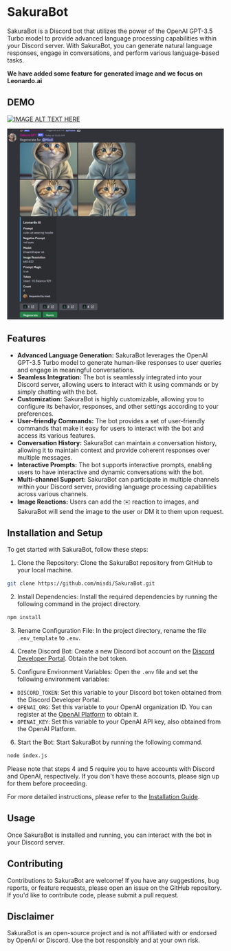 # SakuraBot

SakuraBot is a Discord bot that utilizes the power of the OpenAI GPT-3.5 Turbo model to provide advanced language processing capabilities within your Discord server. With SakuraBot, you can generate natural language responses, engage in conversations, and perform various language-based tasks.

**We have added some feature for generated image and we focus on Leonardo.ai**


## DEMO
[![IMAGE ALT TEXT HERE](https://img.youtube.com/vi/f2XVL9sho1g/0.jpg)](https://www.youtube.com/watch?v=f2XVL9sho1g)

![Screenshot](Image_generated.png)



## Features

- **Advanced Language Generation:** SakuraBot leverages the OpenAI GPT-3.5 Turbo model to generate human-like responses to user queries and engage in meaningful conversations.
- **Seamless Integration:** The bot is seamlessly integrated into your Discord server, allowing users to interact with it using commands or by simply chatting with the bot.
- **Customization:** SakuraBot is highly customizable, allowing you to configure its behavior, responses, and other settings according to your preferences.
- **User-friendly Commands:** The bot provides a set of user-friendly commands that make it easy for users to interact with the bot and access its various features.
- **Conversation History:** SakuraBot can maintain a conversation history, allowing it to maintain context and provide coherent responses over multiple messages.
- **Interactive Prompts:** The bot supports interactive prompts, enabling users to have interactive and dynamic conversations with the bot.
- **Multi-channel Support:** SakuraBot can participate in multiple channels within your Discord server, providing language processing capabilities across various channels.
- **Image Reactions:** Users can add the ✉️ reaction to images, and SakuraBot will send the image to the user or DM it to them upon request.


## Installation and Setup

To get started with SakuraBot, follow these steps:

1. Clone the Repository: Clone the SakuraBot repository from GitHub to your local machine.
```bash
git clone https://github.com/misdi/SakuraBot.git
```

2. Install Dependencies: Install the required dependencies by running the following command in the project directory.
```bash
npm install
```

3. Rename Configuration File: In the project directory, rename the file `.env_template` to `.env`.

4. Create Discord Bot: Create a new Discord bot account on the [Discord Developer Portal](https://discord.com/developers/applications). Obtain the bot token.

5. Configure Environment Variables: Open the `.env` file and set the following environment variables:
- `DISCORD_TOKEN`: Set this variable to your Discord bot token obtained from the Discord Developer Portal.
- `OPENAI_ORG`: Set this variable to your OpenAI organization ID. You can register at the [OpenAI Platform](https://platform.openai.com/) to obtain it.
- `OPENAI_KEY`: Set this variable to your OpenAI API key, also obtained from the OpenAI Platform.

6. Start the Bot: Start SakuraBot by running the following command.
```bash
node index.js
```


Please note that steps 4 and 5 require you to have accounts with Discord and OpenAI, respectively. If you don't have these accounts, please sign up for them before proceeding.

For more detailed instructions, please refer to the [Installation Guide](README.md).

## Usage

Once SakuraBot is installed and running, you can interact with the bot in your Discord server.


## Contributing

Contributions to SakuraBot are welcome! If you have any suggestions, bug reports, or feature requests, please open an issue on the GitHub repository. If you'd like to contribute code, please submit a pull request.

## Disclaimer

SakuraBot is an open-source project and is not affiliated with or endorsed by OpenAI or Discord. Use the bot responsibly and at your own risk.
